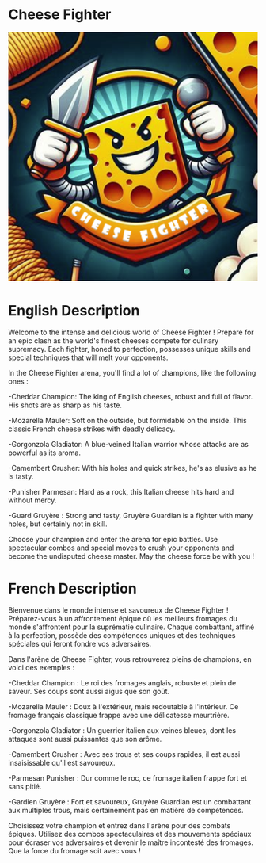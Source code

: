 # Cheese Fighter 

![Cheese Fighter](https://github.com/Dam-Git/cheese_fighter/blob/main/cheese_fighter.png)

# English Description

Welcome to the intense and delicious world of Cheese Fighter ! Prepare for an epic clash as the world's finest cheeses compete for culinary supremacy. Each fighter, honed to perfection, possesses unique skills and special techniques that will melt your opponents.

In the Cheese Fighter arena, you'll find a lot of champions, like the following ones :

-Cheddar Champion: The king of English cheeses, robust and full of flavor. His shots are as sharp as his taste.

-Mozarella Mauler: Soft on the outside, but formidable on the inside. This classic French cheese strikes with deadly delicacy.

-Gorgonzola Gladiator: A blue-veined Italian warrior whose attacks are as powerful as its aroma.

-Camembert Crusher: With his holes and quick strikes, he's as elusive as he is tasty.

-Punisher Parmesan: Hard as a rock, this Italian cheese hits hard and without mercy.

-Guard Gruyère : Strong and tasty, Gruyère Guardian is a fighter with many holes, but certainly not in skill.


Choose your champion and enter the arena for epic battles. Use spectacular combos and special moves to crush your opponents and become the undisputed cheese master. May the cheese force be with you !




# French Description


Bienvenue dans le monde intense et savoureux de Cheese Fighter ! Préparez-vous à un affrontement épique où les meilleurs fromages du monde s'affrontent pour la suprématie culinaire. Chaque combattant, affiné à la perfection, possède des compétences uniques et des techniques spéciales qui feront fondre vos adversaires.

Dans l'arène de Cheese Fighter, vous retrouverez pleins de champions, en voici des exemples :

-Cheddar Champion : Le roi des fromages anglais, robuste et plein de saveur. Ses coups sont aussi aigus que son goût.

-Mozarella Mauler : Doux à l'extérieur, mais redoutable à l'intérieur. Ce fromage français classique frappe avec une délicatesse meurtrière.

-Gorgonzola Gladiator : Un guerrier italien aux veines bleues, dont les attaques sont aussi puissantes que son arôme.

-Camembert Crusher : Avec ses trous et ses coups rapides, il est aussi insaisissable qu'il est savoureux.

-Parmesan Punisher : Dur comme le roc, ce fromage italien frappe fort et sans pitié.

-Gardien Gruyère : Fort et savoureux, Gruyère Guardian est un combattant aux multiples trous, mais certainement pas en matière de compétences.


Choisissez votre champion et entrez dans l'arène pour des combats épiques. Utilisez des combos spectaculaires et des mouvements spéciaux pour écraser vos adversaires et devenir le maître incontesté des fromages. Que la force du fromage soit avec vous !
